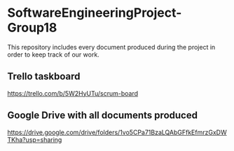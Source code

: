# SoftwareEngineeringProject-Group18
This repository includes every document produced during the project in order to keep track of our work.
## Trello taskboard
  https://trello.com/b/5W2HyUTu/scrum-board
## Google Drive with all documents produced
  https://drive.google.com/drive/folders/1vo5CPa71BzaLQAbGFfkEfmrzGxDWTKha?usp=sharing

